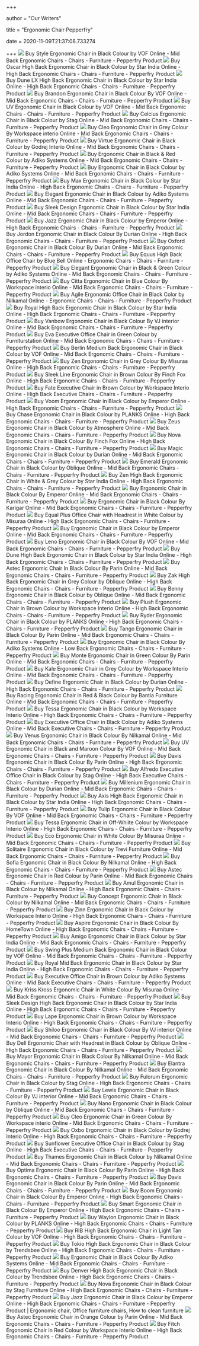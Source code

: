 +++
        
author = "Our Writers"
        
title = "Ergonomic Chair Pepperfry"
        
date = 2020-11-09T21:37:08.733274
        
+++
[ ![](https://ii1.pepperfry.com/media/catalog/product/s/t/568x625/style-ergonomic-chair-in-black-colour-by-vof-style-ergonomic-chair-in-black-colour-by-vof-20xuq9.jpg)](https://ii1.pepperfry.com/media/catalog/product/s/t/568x625/style-ergonomic-chair-in-black-colour-by-vof-style-ergonomic-chair-in-black-colour-by-vof-20xuq9.jpg) Buy Style Ergonomic Chair in Black Colour by VOF Online - Mid Back Ergonomic  Chairs - Chairs - Furniture - Pepperfry Product
[ ![](https://ii1.pepperfry.com/media/catalog/product/o/s/568x625/oscar-high-back-ergonomic-chair-in-black-colour-by-star-india-oscar-high-back-ergonomic-chair-in-bla-dhzf4b.jpg)](https://ii1.pepperfry.com/media/catalog/product/o/s/568x625/oscar-high-back-ergonomic-chair-in-black-colour-by-star-india-oscar-high-back-ergonomic-chair-in-bla-dhzf4b.jpg) Buy Oscar High Back Ergonomic Chair in Black Colour by Star India Online -  High Back Ergonomic Chairs - Chairs - Furniture - Pepperfry Product
[ ![](https://ii1.pepperfry.com/media/catalog/product/d/u/568x625/dune-zx-high-back-ergonomic-chair-in-black-colour-by-star-india-dune-zx-high-back-ergonomic-chair-in-uo1jed.jpg)](https://ii1.pepperfry.com/media/catalog/product/d/u/568x625/dune-zx-high-back-ergonomic-chair-in-black-colour-by-star-india-dune-zx-high-back-ergonomic-chair-in-uo1jed.jpg) Buy Dune LX High Back Ergonomic Chair in Black Colour by Star India Online  - High Back Ergonomic Chairs - Chairs - Furniture - Pepperfry Product
[ ![](https://ii2.pepperfry.com/media/catalog/product/s/m/494x544/smart-medium-back-ergonomic-chairs-by-vof-smart-medium-back-ergonomic-chairs-by-vof-jkheky.jpg)](https://ii2.pepperfry.com/media/catalog/product/s/m/494x544/smart-medium-back-ergonomic-chairs-by-vof-smart-medium-back-ergonomic-chairs-by-vof-jkheky.jpg) Buy Brandon Ergonomic Chair in Black Colour By VOF Online - Mid Back Ergonomic  Chairs - Chairs - Furniture - Pepperfry Product
[ ![](https://ii1.pepperfry.com/media/catalog/product/u/v/568x625/uv-ergonomic-chair-in-black-by-vof-uv-ergonomic-chair-in-black-by-vof-9ntiig.jpg)](https://ii1.pepperfry.com/media/catalog/product/u/v/568x625/uv-ergonomic-chair-in-black-by-vof-uv-ergonomic-chair-in-black-by-vof-9ntiig.jpg) Buy UV Ergonomic Chair in Black Colour by VOF Online - Mid Back Ergonomic  Chairs - Chairs - Furniture - Pepperfry Product
[ ![](https://ii1.pepperfry.com/media/catalog/product/c/e/568x625/celcius-executive-office-chair-by-stag-furniture-celcius-executive-office-chair-by-stag-furniture-jcwat3.jpg)](https://ii1.pepperfry.com/media/catalog/product/c/e/568x625/celcius-executive-office-chair-by-stag-furniture-celcius-executive-office-chair-by-stag-furniture-jcwat3.jpg) Buy Celcius Ergonomic Chair in Black Colour by Stag Online - Mid Back Ergonomic  Chairs - Chairs - Furniture - Pepperfry Product
[ ![](https://ii1.pepperfry.com/media/catalog/product/r/e/568x625/revolving-mesh-chair-with-height-adjustable-in-grey-colour-by-workspace-interio-revolving-mesh-chair-yy1znl.jpg)](https://ii1.pepperfry.com/media/catalog/product/r/e/568x625/revolving-mesh-chair-with-height-adjustable-in-grey-colour-by-workspace-interio-revolving-mesh-chair-yy1znl.jpg) Buy Cleo Ergonomic Chair in Grey Colour By Workspace interio Online - Mid  Back Ergonomic Chairs - Chairs - Furniture - Pepperfry Product
[ ![](https://ii1.pepperfry.com/media/catalog/product/v/i/568x625/virtue-study-chair-fabric--black-virtue-study-chair-fabric--black-vmgqui.jpg)](https://ii1.pepperfry.com/media/catalog/product/v/i/568x625/virtue-study-chair-fabric--black-virtue-study-chair-fabric--black-vmgqui.jpg) Buy Virtue Ergonomic Chair in Black Colour by Godrej Interio Online - Mid  Back Ergonomic Chairs - Chairs - Furniture - Pepperfry Product
[ ![](https://ii1.pepperfry.com/media/catalog/product/m/e/494x544/medium-ergonomic-chair-in-red-colour-by-adiko-systems-medium-ergonomic-chair-in-red-colour-by-adiko--foelhp.jpg)](https://ii1.pepperfry.com/media/catalog/product/m/e/494x544/medium-ergonomic-chair-in-red-colour-by-adiko-systems-medium-ergonomic-chair-in-red-colour-by-adiko--foelhp.jpg) Buy Ergonomic Chair in Black & Red Colour by Adiko Systems Online - Mid  Back Ergonomic Chairs - Chairs - Furniture - Pepperfry Product
[ ![](https://ii1.pepperfry.com/media/catalog/product/e/r/568x625/ergonomic-chair-with-nylon-base--by-adiko-systems-ergonomic-chair-with-nylon-base--by-adiko-systems-ufuf5t.jpg)](https://ii1.pepperfry.com/media/catalog/product/e/r/568x625/ergonomic-chair-with-nylon-base--by-adiko-systems-ergonomic-chair-with-nylon-base--by-adiko-systems-ufuf5t.jpg) Buy Ergonomic Chair in Black Colour by Adiko Systems Online - Mid Back Ergonomic  Chairs - Chairs - Furniture - Pepperfry Product
[ ![](https://ii1.pepperfry.com/media/catalog/product/e/r/568x625/ergonomic-medium-back--chair-with-lumbar-support-in-black-color-by-star-india-ergonomic-medium-back--zubj5e.jpg)](https://ii1.pepperfry.com/media/catalog/product/e/r/568x625/ergonomic-medium-back--chair-with-lumbar-support-in-black-color-by-star-india-ergonomic-medium-back--zubj5e.jpg) Buy Max Ergonomic Chair in Black Colour by Star India Online - High Back Ergonomic  Chairs - Chairs - Furniture - Pepperfry Product
[ ![](https://ii1.pepperfry.com/media/catalog/product/e/l/568x625/elegant-ergonomic-chair-in-black-colour-by-adiko-systems-elegant-ergonomic-chair-in-black-colour-by--bmfjhw.jpg)](https://ii1.pepperfry.com/media/catalog/product/e/l/568x625/elegant-ergonomic-chair-in-black-colour-by-adiko-systems-elegant-ergonomic-chair-in-black-colour-by--bmfjhw.jpg) Buy Elegant Ergonomic Chair in Black Colour by Adiko Systems Online - Mid  Back Ergonomic Chairs - Chairs - Furniture - Pepperfry Product
[ ![](https://ii1.pepperfry.com/media/catalog/product/s/l/568x625/sleek-design-ergonomic-chair-in-black-colour-by-star-india-sleek-design-ergonomic-chair-in-black-col-v1qxjl.jpg)](https://ii1.pepperfry.com/media/catalog/product/s/l/568x625/sleek-design-ergonomic-chair-in-black-colour-by-star-india-sleek-design-ergonomic-chair-in-black-col-v1qxjl.jpg) Buy Sleek Design Ergonomic Chair in Black Colour by Star India Online - Mid  Back Ergonomic Chairs - Chairs - Furniture - Pepperfry Product
[ ![](https://ii1.pepperfry.com/media/catalog/product/j/a/568x625/jazz-high-back-ergonomic-chair-with-headrest-in-black-colour-by-emperor-jazz-high-back-ergonomic-cha-jrrlrz.jpg)](https://ii1.pepperfry.com/media/catalog/product/j/a/568x625/jazz-high-back-ergonomic-chair-with-headrest-in-black-colour-by-emperor-jazz-high-back-ergonomic-cha-jrrlrz.jpg) Buy Jazz Ergonomic Chair in Black Colour by Emperor Online - High Back Ergonomic  Chairs - Chairs - Furniture - Pepperfry Product
[ ![](https://ii1.pepperfry.com/media/catalog/product/j/o/568x625/jordon-high-back-chair-in-black-colour-by-durian-jordon-high-back-chair-in-black-colour-by-durian-mft0qv.jpg)](https://ii1.pepperfry.com/media/catalog/product/j/o/568x625/jordon-high-back-chair-in-black-colour-by-durian-jordon-high-back-chair-in-black-colour-by-durian-mft0qv.jpg) Buy Jordon Ergonomic Chair in Black Colour By Durian Online - High Back Ergonomic  Chairs - Chairs - Furniture - Pepperfry Product
[ ![](https://ii1.pepperfry.com/media/catalog/product/m/m/494x544/mmpl-office-chair-in-black-by-durian-mmpl-office-chair-in-black-by-durian-gdusob.jpg)](https://ii1.pepperfry.com/media/catalog/product/m/m/494x544/mmpl-office-chair-in-black-by-durian-mmpl-office-chair-in-black-by-durian-gdusob.jpg) Buy Oxford Ergonomic Chair in Black Colour By Durian Online - Mid Back Ergonomic  Chairs - Chairs - Furniture - Pepperfry Product
[ ![](https://ii1.pepperfry.com/media/catalog/product/e/q/568x625/equus-high-back-office-chair--by-blue-bell-equus-high-back-office-chair--by-blue-bell-pksnzr.jpg)](https://ii1.pepperfry.com/media/catalog/product/e/q/568x625/equus-high-back-office-chair--by-blue-bell-equus-high-back-office-chair--by-blue-bell-pksnzr.jpg) Buy Equus High Back Office Chair by Blue Bell Online - Ergonomic Chairs -  Chairs - Furniture - Pepperfry Product
[ ![](https://ii1.pepperfry.com/media/catalog/product/e/l/494x544/elegant-ergonomic-chair-in-green-colour-by-adiko-systems-elegant-ergonomic-chair-in-green-colour-by--k146oz.jpg)](https://ii1.pepperfry.com/media/catalog/product/e/l/494x544/elegant-ergonomic-chair-in-green-colour-by-adiko-systems-elegant-ergonomic-chair-in-green-colour-by--k146oz.jpg) Buy Elegant Ergonomic Chair in Black & Green Colour by Adiko Systems Online  - Mid Back Ergonomic Chairs - Chairs - Furniture - Pepperfry Product
[ ![](https://ii1.pepperfry.com/media/catalog/product/c/i/568x625/citta-ergonomic-chair-in-blue-colour-by-workspace-interio-citta-ergonomic-chair-in-blue-colour-by-wo-ydcner.jpg)](https://ii1.pepperfry.com/media/catalog/product/c/i/568x625/citta-ergonomic-chair-in-blue-colour-by-workspace-interio-citta-ergonomic-chair-in-blue-colour-by-wo-ydcner.jpg) Buy Citta Ergonomic Chair in Blue Colour By Workspace interio Online - Mid  Back Ergonomic Chairs - Chairs - Furniture - Pepperfry Product
[ ![](https://ii1.pepperfry.com/media/catalog/product/a/g/568x625/agile-ergonomic-office-chair-in-black-color-by-nilkamal-agile-ergonomic-office-chair-in-black-color--hku1zv.jpg)](https://ii1.pepperfry.com/media/catalog/product/a/g/568x625/agile-ergonomic-office-chair-in-black-color-by-nilkamal-agile-ergonomic-office-chair-in-black-color--hku1zv.jpg) Buy Agile Ergonomic Office Chair in Black Color by Nilkamal Online - Ergonomic  Chairs - Chairs - Furniture - Pepperfry Product
[ ![](https://ii1.pepperfry.com/media/catalog/product/r/o/568x625/royal-ergonomic-chairs-in-black-by-star-india-royal-ergonomic-chairs-in-black-by-star-india-jz2prc.jpg)](https://ii1.pepperfry.com/media/catalog/product/r/o/568x625/royal-ergonomic-chairs-in-black-by-star-india-royal-ergonomic-chairs-in-black-by-star-india-jz2prc.jpg) Buy Royal High Back Ergonomic Chair in Black Colour by Star India Online -  High Back Ergonomic Chairs - Chairs - Furniture - Pepperfry Product
[ ![](https://ii1.pepperfry.com/media/catalog/product/o/f/568x625/office-revolving-chair-in-black-colour-by-vj-interior-office-revolving-chair-in-black-colour-by-vj-i-gxsked.jpg)](https://ii1.pepperfry.com/media/catalog/product/o/f/568x625/office-revolving-chair-in-black-colour-by-vj-interior-office-revolving-chair-in-black-colour-by-vj-i-gxsked.jpg) Buy Vanbow Ergonomic Chair in Black Colour By VJ interior Online - Mid Back Ergonomic  Chairs - Chairs - Furniture - Pepperfry Product
[ ![](https://ii1.pepperfry.com/media/catalog/product/e/v/568x625/eva-executive-office-chair-green-colour-by-furniturstation-eva-executive-office-chair-green-colour-b-x4n3z7.jpg)](https://ii1.pepperfry.com/media/catalog/product/e/v/568x625/eva-executive-office-chair-green-colour-by-furniturstation-eva-executive-office-chair-green-colour-b-x4n3z7.jpg) Buy Eva Executive Office Chair in Green Colour by Furniturstation Online -  Mid Back Ergonomic Chairs - Chairs - Furniture - Pepperfry Product
[ ![](https://ii1.pepperfry.com/media/catalog/product/b/e/494x544/berlin-medium-back-ergonomic-chair-in-black-colour-by-vof-berlin-medium-back-ergonomic-chair-in-blac-5onlb8.jpg)](https://ii1.pepperfry.com/media/catalog/product/b/e/494x544/berlin-medium-back-ergonomic-chair-in-black-colour-by-vof-berlin-medium-back-ergonomic-chair-in-blac-5onlb8.jpg) Buy Berlin Medium Back Ergonomic Chair in Black Colour by VOF Online - Mid  Back Ergonomic Chairs - Chairs - Furniture - Pepperfry Product
[ ![](https://ii1.pepperfry.com/media/catalog/product/z/e/494x544/zen-ergonomic-chair-in-grey-colour-by-misuraa-zen-ergonomic-chair-in-grey-colour-by-misuraa-fgus1i.jpg)](https://ii1.pepperfry.com/media/catalog/product/z/e/494x544/zen-ergonomic-chair-in-grey-colour-by-misuraa-zen-ergonomic-chair-in-grey-colour-by-misuraa-fgus1i.jpg) Buy Zen Ergonomic Chair in Grey Colour By Misuraa Online - High Back Ergonomic  Chairs - Chairs - Furniture - Pepperfry Product
[ ![](https://ii1.pepperfry.com/media/catalog/product/s/l/568x625/sleek-line-ergonomic-chair-in-brown-colour-by-finch-fox-sleek-line-ergonomic-chair-in-brown-colour-b-3h7ayw.jpg)](https://ii1.pepperfry.com/media/catalog/product/s/l/568x625/sleek-line-ergonomic-chair-in-brown-colour-by-finch-fox-sleek-line-ergonomic-chair-in-brown-colour-b-3h7ayw.jpg) Buy Sleek Line Ergonomic Chair in Brown Colour By Finch Fox Online - High  Back Ergonomic Chairs - Chairs - Furniture - Pepperfry Product
[ ![](https://ii1.pepperfry.com/media/catalog/product/f/a/568x625/fate-ergonomic-chair-in-brown-colour--by-workspace-interio-fate-ergonomic-chair-in-brown-colour--by--gqlhwk.jpg)](https://ii1.pepperfry.com/media/catalog/product/f/a/568x625/fate-ergonomic-chair-in-brown-colour--by-workspace-interio-fate-ergonomic-chair-in-brown-colour--by--gqlhwk.jpg) Buy Fate Executive Chair in Brown Colour by Workspace Interio Online - High  Back Executive Chairs - Chairs - Furniture - Pepperfry Product
[ ![](https://ii1.pepperfry.com/media/catalog/product/v/o/568x625/voom-ergonomic-chair-in-black-colour-by-emperor-voom-ergonomic-chair-in-black-colour-by-emperor-vhowtl.jpg)](https://ii1.pepperfry.com/media/catalog/product/v/o/568x625/voom-ergonomic-chair-in-black-colour-by-emperor-voom-ergonomic-chair-in-black-colour-by-emperor-vhowtl.jpg) Buy Voom Ergonomic Chair in Black Colour by Emperor Online - High Back Ergonomic  Chairs - Chairs - Furniture - Pepperfry Product
[ ![](https://ii1.pepperfry.com/media/catalog/product/c/h/568x625/chase-ergonomic-chair-in-black-colour-by-planks-chase-ergonomic-chair-in-black-colour-by-planks-kar4pk.jpg)](https://ii1.pepperfry.com/media/catalog/product/c/h/568x625/chase-ergonomic-chair-in-black-colour-by-planks-chase-ergonomic-chair-in-black-colour-by-planks-kar4pk.jpg) Buy Chase Ergonomic Chair in Black Colour by PLANKS Online - High Back Ergonomic  Chairs - Chairs - Furniture - Pepperfry Product
[ ![](https://ii1.pepperfry.com/media/catalog/product/z/e/568x625/zeus-ergonomic-chair-in-black-colour-by-atmosphere-zeus-ergonomic-chair-in-black-colour-by-atmospher-zecnij.jpg)](https://ii1.pepperfry.com/media/catalog/product/z/e/568x625/zeus-ergonomic-chair-in-black-colour-by-atmosphere-zeus-ergonomic-chair-in-black-colour-by-atmospher-zecnij.jpg) Buy Zeus Ergonomic Chair in Black Colour by Atmosphere Online - Mid Back Ergonomic  Chairs - Chairs - Furniture - Pepperfry Product
[ ![](https://ii1.pepperfry.com/media/catalog/product/n/o/568x625/nova-high-back-office-chair-in-black-colour-by-finch-fox-nova-high-back-office-chair-in-black-colour-p5fmas.jpg)](https://ii1.pepperfry.com/media/catalog/product/n/o/568x625/nova-high-back-office-chair-in-black-colour-by-finch-fox-nova-high-back-office-chair-in-black-colour-p5fmas.jpg) Buy Nova Ergonomic Chair in Black Colour By Finch Fox Online - High Back Ergonomic  Chairs - Chairs - Furniture - Pepperfry Product
[ ![](https://ii1.pepperfry.com/media/catalog/product/m/a/568x625/magic-ergonomic-chair-in-black-colour-by-durian-magic-ergonomic-chair-in-black-colour-by-durian-mfxvra.jpg)](https://ii1.pepperfry.com/media/catalog/product/m/a/568x625/magic-ergonomic-chair-in-black-colour-by-durian-magic-ergonomic-chair-in-black-colour-by-durian-mfxvra.jpg) Buy Magic Ergonomic Chair in Black Colour by Durian Online - Mid Back Ergonomic  Chairs - Chairs - Furniture - Pepperfry Product
[ ![](https://ii1.pepperfry.com/media/catalog/product/e/m/568x625/emerald-ergonomic-chair-in-black-colour-by-oblique-emerald-ergonomic-chair-in-black-colour-by-obliqu-xmda65.jpg)](https://ii1.pepperfry.com/media/catalog/product/e/m/568x625/emerald-ergonomic-chair-in-black-colour-by-oblique-emerald-ergonomic-chair-in-black-colour-by-obliqu-xmda65.jpg) Buy Emerald Ergonomic Chair in Black Colour by Oblique Online - Mid Back Ergonomic  Chairs - Chairs - Furniture - Pepperfry Product
[ ![](https://ii1.pepperfry.com/media/catalog/product/z/e/568x625/zen-high-back-ergonomic-chair-in-white---grey-colour-by-star-india-zen-high-back-ergonomic-chair-in--gmhwus.jpg)](https://ii1.pepperfry.com/media/catalog/product/z/e/568x625/zen-high-back-ergonomic-chair-in-white---grey-colour-by-star-india-zen-high-back-ergonomic-chair-in--gmhwus.jpg) Buy Zen High Back Ergonomic Chair in White & Grey Colour by Star India  Online - High Back Ergonomic Chairs - Chairs - Furniture - Pepperfry Product
[ ![](https://ii1.pepperfry.com/media/catalog/product/m/i/494x544/mid-back-ergonomic-chair-in-black-colour-by-emperor-mid-back-ergonomic-chair-in-black-colour-by-empe-bhjolr.jpg)](https://ii1.pepperfry.com/media/catalog/product/m/i/494x544/mid-back-ergonomic-chair-in-black-colour-by-emperor-mid-back-ergonomic-chair-in-black-colour-by-empe-bhjolr.jpg) Buy Ergonomic Chair in Black Colour By Emperor Online - Mid Back Ergonomic  Chairs - Chairs - Furniture - Pepperfry Product
[ ![](https://ii1.pepperfry.com/media/catalog/product/e/r/1100x1210/ergonomic-chair-in-black-colour-by-karigar-ergonomic-chair-in-black-colour-by-karigar-bvbydp.jpg)](https://ii1.pepperfry.com/media/catalog/product/e/r/1100x1210/ergonomic-chair-in-black-colour-by-karigar-ergonomic-chair-in-black-colour-by-karigar-bvbydp.jpg) Buy Ergonomic Chair in Black Colour By Karigar Online - Mid Back Ergonomic  Chairs - Chairs - Furniture - Pepperfry Product
[ ![](https://ii2.pepperfry.com/media/catalog/product/e/q/494x544/equal-plus-office-chair-high-back-in-white-by-misuraa-equal-plus-office-chair-high-back-in-white-by--azinyn.jpg)](https://ii2.pepperfry.com/media/catalog/product/e/q/494x544/equal-plus-office-chair-high-back-in-white-by-misuraa-equal-plus-office-chair-high-back-in-white-by--azinyn.jpg) Buy Equal Plus Office Chair with Headrest in White Colour by Misuraa Online  - High Back Ergonomic Chairs - Chairs - Furniture - Pepperfry Product
[ ![](https://ii1.pepperfry.com/media/catalog/product/e/r/568x625/ergonomic-chair-with-mesh-back-in-black-colour-by-emperor-ergonomic-chair-with-mesh-back-in-black-co-szxiz8.jpg)](https://ii1.pepperfry.com/media/catalog/product/e/r/568x625/ergonomic-chair-with-mesh-back-in-black-colour-by-emperor-ergonomic-chair-with-mesh-back-in-black-co-szxiz8.jpg) Buy Ergonomic Chair in Black Colour by Emperor Online - Mid Back Ergonomic  Chairs - Chairs - Furniture - Pepperfry Product
[ ![](https://ii1.pepperfry.com/media/catalog/product/l/e/568x625/leno-ergonomic-chair-in-black-colour-by-vof-leno-ergonomic-chair-in-black-colour-by-vof-tojkgn.jpg)](https://ii1.pepperfry.com/media/catalog/product/l/e/568x625/leno-ergonomic-chair-in-black-colour-by-vof-leno-ergonomic-chair-in-black-colour-by-vof-tojkgn.jpg) Buy Leno Ergonomic Chair in Black Colour By VOF Online - Mid Back Ergonomic  Chairs - Chairs - Furniture - Pepperfry Product
[ ![](https://ii1.pepperfry.com/media/catalog/product/d/u/568x625/dune-high-back-ergonomic-chair-in-black-colour-by-star-india-dune-high-back-ergonomic-chair-in-black-vz5zdk.jpg)](https://ii1.pepperfry.com/media/catalog/product/d/u/568x625/dune-high-back-ergonomic-chair-in-black-colour-by-star-india-dune-high-back-ergonomic-chair-in-black-vz5zdk.jpg) Buy Dune High Back Ergonomic Chair in Black Colour by Star India Online -  High Back Ergonomic Chairs - Chairs - Furniture - Pepperfry Product
[ ![](https://ii1.pepperfry.com/media/catalog/product/a/s/568x625/astec-ergonomic-chair-in-black-colour-by-parin-astec-ergonomic-chair-in-black-colour-by-parin-mrdjzc.jpg)](https://ii1.pepperfry.com/media/catalog/product/a/s/568x625/astec-ergonomic-chair-in-black-colour-by-parin-astec-ergonomic-chair-in-black-colour-by-parin-mrdjzc.jpg) Buy Astec Ergonomic Chair In Black Colour By Parin Online - Mid Back Ergonomic  Chairs - Chairs - Furniture - Pepperfry Product
[ ![](https://ii1.pepperfry.com/media/catalog/product/z/a/568x625/zak-high-back--ergonomic-chair-in-grey-colour-by-oblique-zak-high-back--ergonomic-chair-in-grey-colo-ul3eon.jpg)](https://ii1.pepperfry.com/media/catalog/product/z/a/568x625/zak-high-back--ergonomic-chair-in-grey-colour-by-oblique-zak-high-back--ergonomic-chair-in-grey-colo-ul3eon.jpg) Buy Zak High Back Ergonomic Chair in Grey Colour by Oblique Online - High  Back Ergonomic Chairs - Chairs - Furniture - Pepperfry Product
[ ![](https://ii1.pepperfry.com/media/catalog/product/b/e/568x625/benny-ergonomic-chair-in-black-colour-by-oblique-benny-ergonomic-chair-in-black-colour-by-oblique-cqzqqy.jpg)](https://ii1.pepperfry.com/media/catalog/product/b/e/568x625/benny-ergonomic-chair-in-black-colour-by-oblique-benny-ergonomic-chair-in-black-colour-by-oblique-cqzqqy.jpg) Buy Benny Ergonomic Chair in Black Colour by Oblique Online - Mid Back Ergonomic  Chairs - Chairs - Furniture - Pepperfry Product
[ ![](https://ii1.pepperfry.com/media/catalog/product/p/l/494x544/plush-ergonomic-chair-in-brown-colour--by-workspace-interio-plush-ergonomic-chair-in-brown-colour--b-xtl5ab.jpg)](https://ii1.pepperfry.com/media/catalog/product/p/l/494x544/plush-ergonomic-chair-in-brown-colour--by-workspace-interio-plush-ergonomic-chair-in-brown-colour--b-xtl5ab.jpg) Buy Plush Ergonomic Chair in Brown Colour by Workspace Interio Online -  High Back Ergonomic Chairs - Chairs - Furniture - Pepperfry Product
[ ![](https://ii1.pepperfry.com/media/catalog/product/r/y/568x625/ryder-ergonomic-chair-in-black-colour-by-planks-ryder-ergonomic-chair-in-black-colour-by-planks-n3cc6f.jpg)](https://ii1.pepperfry.com/media/catalog/product/r/y/568x625/ryder-ergonomic-chair-in-black-colour-by-planks-ryder-ergonomic-chair-in-black-colour-by-planks-n3cc6f.jpg) Buy Ryder Ergonomic Chair in Black Colour by PLANKS Online - High Back Ergonomic  Chairs - Chairs - Furniture - Pepperfry Product
[ ![](https://ii1.pepperfry.com/media/catalog/product/t/a/568x625/tango-ergonomic-chair-in-black-colour-by-parin-tango-ergonomic-chair-in-black-colour-by-parin-hits2a.jpg)](https://ii1.pepperfry.com/media/catalog/product/t/a/568x625/tango-ergonomic-chair-in-black-colour-by-parin-tango-ergonomic-chair-in-black-colour-by-parin-hits2a.jpg) Buy Tango Ergonomic Chair in Black Colour By Parin Online - Mid Back Ergonomic  Chairs - Chairs - Furniture - Pepperfry Product
[ ![](https://ii1.pepperfry.com/media/catalog/product/e/r/568x625/ergonomic-chair-in-black-colour-by-adiko-systems-ergonomic-chair-in-black-colour-by-adiko-systems-bocx6v.jpg)](https://ii1.pepperfry.com/media/catalog/product/e/r/568x625/ergonomic-chair-in-black-colour-by-adiko-systems-ergonomic-chair-in-black-colour-by-adiko-systems-bocx6v.jpg) Buy Ergonomic Chair in Black Colour By Adiko Systems Online - Low Back Ergonomic  Chairs - Chairs - Furniture - Pepperfry Product
[ ![](https://ii1.pepperfry.com/media/catalog/product/m/o/568x625/monte-ergonomic-chair-in-green-colour-by-parin-monte-ergonomic-chair-in-green-colour-by-parin-ouuwdu.jpg)](https://ii1.pepperfry.com/media/catalog/product/m/o/568x625/monte-ergonomic-chair-in-green-colour-by-parin-monte-ergonomic-chair-in-green-colour-by-parin-ouuwdu.jpg) Buy Monte Ergonomic Chair in Green Colour By Parin Online - Mid Back Ergonomic  Chairs - Chairs - Furniture - Pepperfry Product
[ ![](https://ii1.pepperfry.com/media/catalog/product/k/a/568x625/kale-ergonomic-chair-in-grey-colour--by-workspace-interio-kale-ergonomic-chair-in-grey-colour--by-wo-r2wzi7.jpg)](https://ii1.pepperfry.com/media/catalog/product/k/a/568x625/kale-ergonomic-chair-in-grey-colour--by-workspace-interio-kale-ergonomic-chair-in-grey-colour--by-wo-r2wzi7.jpg) Buy Kale Ergonomic Chair in Grey Colour by Workspace Interio Online - Mid  Back Ergonomic Chairs - Chairs - Furniture - Pepperfry Product
[ ![](https://ii1.pepperfry.com/media/catalog/product/d/e/568x625/define-define-9l0zh4.jpg)](https://ii1.pepperfry.com/media/catalog/product/d/e/568x625/define-define-9l0zh4.jpg) Buy Define Ergonomic Chair in Black Colour by Durian Online - High Back Ergonomic  Chairs - Chairs - Furniture - Pepperfry Product
[ ![](https://ii1.pepperfry.com/media/catalog/product/r/a/568x625/racing-chair-in-red-and-black-pvc-racing-chair-in-red-and-black-pvc-u8dqbf.jpg)](https://ii1.pepperfry.com/media/catalog/product/r/a/568x625/racing-chair-in-red-and-black-pvc-racing-chair-in-red-and-black-pvc-u8dqbf.jpg) Buy Racing Ergonomic Chair in Red & Black Colour by Bantia Furniture Online  - Mid Back Ergonomic Chairs - Chairs - Furniture - Pepperfry Product
[ ![](https://ii1.pepperfry.com/media/catalog/product/t/e/568x625/tessa-ergonomic-chair-in-black-colour-by-workspace-interio-tessa-ergonomic-chair-in-black-colour-by--jparud.jpg)](https://ii1.pepperfry.com/media/catalog/product/t/e/568x625/tessa-ergonomic-chair-in-black-colour-by-workspace-interio-tessa-ergonomic-chair-in-black-colour-by--jparud.jpg) Buy Tessa Ergonomic Chair in Black Colour by Workspace Interio Online -  High Back Ergonomic Chairs - Chairs - Furniture - Pepperfry Product
[ ![](https://ii1.pepperfry.com/media/catalog/product/e/x/568x625/executive-medium-back-office-chair-in-black-colour-by-adiko-systems-executive-medium-back-office-cha-bhl7fw.jpg)](https://ii1.pepperfry.com/media/catalog/product/e/x/568x625/executive-medium-back-office-chair-in-black-colour-by-adiko-systems-executive-medium-back-office-cha-bhl7fw.jpg) Buy Executive Office Chair in Black Colour by Adiko Systems Online - Mid  Back Executive Chairs - Chairs - Furniture - Pepperfry Product
[ ![](https://ii1.pepperfry.com/media/catalog/product/v/e/568x625/venus-ergonomic-chair-in-black-colour-by-nilkamal-venus-ergonomic-chair-in-black-colour-by-nilkamal-mk8i5k.jpg)](https://ii1.pepperfry.com/media/catalog/product/v/e/568x625/venus-ergonomic-chair-in-black-colour-by-nilkamal-venus-ergonomic-chair-in-black-colour-by-nilkamal-mk8i5k.jpg) Buy Venus Ergonomic Chair in Black Colour By Nilkamal Online - Mid Back Ergonomic  Chairs - Chairs - Furniture - Pepperfry Product
[ ![](https://ii1.pepperfry.com/media/catalog/product/u/v/568x625/uv-ergonomic-chair-in-black-and-maroon-colour-by-vof-uv-ergonomic-chair-in-black-and-maroon-colour-b-tivuml.jpg)](https://ii1.pepperfry.com/media/catalog/product/u/v/568x625/uv-ergonomic-chair-in-black-and-maroon-colour-by-vof-uv-ergonomic-chair-in-black-and-maroon-colour-b-tivuml.jpg) Buy UV Ergonomic Chair in Black and Maroon Colour By VOF Online - Mid Back Ergonomic  Chairs - Chairs - Furniture - Pepperfry Product
[ ![](https://ii2.pepperfry.com/media/catalog/product/d/a/494x544/davis-high-back-office-chair-in-black-colour-by-parin-davis-high-back-office-chair-in-black-colour-b-ehmwcb.jpg)](https://ii2.pepperfry.com/media/catalog/product/d/a/494x544/davis-high-back-office-chair-in-black-colour-by-parin-davis-high-back-office-chair-in-black-colour-b-ehmwcb.jpg) Buy Davis Ergonomic Chair in Black Colour By Parin Online - High Back Ergonomic  Chairs - Chairs - Furniture - Pepperfry Product
[ ![](https://ii1.pepperfry.com/media/catalog/product/a/l/568x625/alfredo-executive-office-chair-by-stag-furniture-alfredo-executive-office-chair-by-stag-furniture-vuvfrh.jpg)](https://ii1.pepperfry.com/media/catalog/product/a/l/568x625/alfredo-executive-office-chair-by-stag-furniture-alfredo-executive-office-chair-by-stag-furniture-vuvfrh.jpg) Buy Alfredo Executive Office Chair in Black Colour by Stag Online - High  Back Executive Chairs - Chairs - Furniture - Pepperfry Product
[ ![](https://ii1.pepperfry.com/media/catalog/product/m/i/568x625/millenium-ergonomic-chair-in-black-by-durian-millenium-ergonomic-chair-in-black-by-durian-h9evye.jpg)](https://ii1.pepperfry.com/media/catalog/product/m/i/568x625/millenium-ergonomic-chair-in-black-by-durian-millenium-ergonomic-chair-in-black-by-durian-h9evye.jpg) Buy Millenium Ergonomic Chair in Black Colour by Durian Online - Mid Back Ergonomic  Chairs - Chairs - Furniture - Pepperfry Product
[ ![](https://ii1.pepperfry.com/media/catalog/product/a/x/568x625/axis-high-back-ergonomic-chair-in-black-colour-by-star-india-axis-high-back-ergonomic-chair-in-black-gk05wu.jpg)](https://ii1.pepperfry.com/media/catalog/product/a/x/568x625/axis-high-back-ergonomic-chair-in-black-colour-by-star-india-axis-high-back-ergonomic-chair-in-black-gk05wu.jpg) Buy Axis High Back Ergonomic Chair in Black Colour by Star India Online -  High Back Ergonomic Chairs - Chairs - Furniture - Pepperfry Product
[ ![](https://ii1.pepperfry.com/media/catalog/product/t/u/568x625/tulip-ergonomic-chair-in-black-colour-by-vof-tulip-ergonomic-chair-in-black-colour-by-vof-90zkcz.jpg)](https://ii1.pepperfry.com/media/catalog/product/t/u/568x625/tulip-ergonomic-chair-in-black-colour-by-vof-tulip-ergonomic-chair-in-black-colour-by-vof-90zkcz.jpg) Buy Tulip Ergonomic Chair in Black Colour By VOF Online - Mid Back Ergonomic  Chairs - Chairs - Furniture - Pepperfry Product
[ ![](https://ii1.pepperfry.com/media/catalog/product/t/e/568x625/tessa-ergonomic-chair-in-off-whiite-colour--by-workspace-interio-tessa-ergonomic-chair-in-off-whiite-fz2c0l.jpg)](https://ii1.pepperfry.com/media/catalog/product/t/e/568x625/tessa-ergonomic-chair-in-off-whiite-colour--by-workspace-interio-tessa-ergonomic-chair-in-off-whiite-fz2c0l.jpg) Buy Tessa Ergonomic Chair in Off-Whiite Colour by Workspace Interio Online  - High Back Ergonomic Chairs - Chairs - Furniture - Pepperfry Product
[ ![](https://ii1.pepperfry.com/media/catalog/product/e/c/568x625/eco-ergonomic-chair-in-white-colour-by-misuraa-eco-ergonomic-chair-in-white-colour-by-misuraa-c3gtfp.jpg)](https://ii1.pepperfry.com/media/catalog/product/e/c/568x625/eco-ergonomic-chair-in-white-colour-by-misuraa-eco-ergonomic-chair-in-white-colour-by-misuraa-c3gtfp.jpg) Buy Eco Ergonomic Chair in White Colour By Misuraa Online - Mid Back Ergonomic  Chairs - Chairs - Furniture - Pepperfry Product
[ ![](https://ii1.pepperfry.com/media/catalog/product/s/o/494x544/solitaire-ergonomic-chair-in-black-colour-by-trevi-furniture-solitaire-ergonomic-chair-in-black-colo-ldjlbe.jpg)](https://ii1.pepperfry.com/media/catalog/product/s/o/494x544/solitaire-ergonomic-chair-in-black-colour-by-trevi-furniture-solitaire-ergonomic-chair-in-black-colo-ldjlbe.jpg) Buy Solitaire Ergonomic Chair in Black Colour by Trevi Furniture Online -  Mid Back Ergonomic Chairs - Chairs - Furniture - Pepperfry Product
[ ![](https://ii1.pepperfry.com/media/catalog/product/s/o/568x625/sofia--high-back-office-chair-in-black-colour-by-nilkamal-sofia--high-back-office-chair-in-black-col-nbtqym.jpg)](https://ii1.pepperfry.com/media/catalog/product/s/o/568x625/sofia--high-back-office-chair-in-black-colour-by-nilkamal-sofia--high-back-office-chair-in-black-col-nbtqym.jpg) Buy Sofia Ergonomic Chair in Black Colour By Nilkamal Online - High Back Ergonomic  Chairs - Chairs - Furniture - Pepperfry Product
[ ![](https://ii1.pepperfry.com/media/catalog/product/a/s/568x625/astec-ergonomic-chair-in-red-colour-by-parin-astec-ergonomic-chair-in-red-colour-by-parin-mjrglq.jpg)](https://ii1.pepperfry.com/media/catalog/product/a/s/568x625/astec-ergonomic-chair-in-red-colour-by-parin-astec-ergonomic-chair-in-red-colour-by-parin-mjrglq.jpg) Buy Astec Ergonomic Chair in Red Colour by Parin Online - Mid Back Ergonomic  Chairs - Chairs - Furniture - Pepperfry Product
[ ![](https://ii1.pepperfry.com/media/catalog/product/a/m/494x544/amul-ergonomic-chair-in-black-colour-by-nilkamal-amul-ergonomic-chair-in-black-colour-by-nilkamal-uhyq9h.jpg)](https://ii1.pepperfry.com/media/catalog/product/a/m/494x544/amul-ergonomic-chair-in-black-colour-by-nilkamal-amul-ergonomic-chair-in-black-colour-by-nilkamal-uhyq9h.jpg) Buy Amul Ergonomic Chair in Black Colour by Nilkamal Online - High Back Ergonomic  Chairs - Chairs - Furniture - Pepperfry Product
[ ![](https://ii1.pepperfry.com/media/catalog/product/c/o/568x625/concept-ergonomic-chair-in-black-colour-by-nilkamal-concept-ergonomic-chair-in-black-colour-by-nilka-viqlea.jpg)](https://ii1.pepperfry.com/media/catalog/product/c/o/568x625/concept-ergonomic-chair-in-black-colour-by-nilkamal-concept-ergonomic-chair-in-black-colour-by-nilka-viqlea.jpg) Buy Concept Ergonomic Chair in Black Colour by Nilkamal Online - Mid Back Ergonomic  Chairs - Chairs - Furniture - Pepperfry Product
[ ![](https://ii1.pepperfry.com/media/catalog/product/z/i/568x625/zinn-ergonomic-chair-in-black-colour-by-workspace-interio-zinn-ergonomic-chair-in-black-colour-by-wo-ni9lm5.jpg)](https://ii1.pepperfry.com/media/catalog/product/z/i/568x625/zinn-ergonomic-chair-in-black-colour-by-workspace-interio-zinn-ergonomic-chair-in-black-colour-by-wo-ni9lm5.jpg) Buy Zinn Ergonomic Chair in Black Colour by Workspace Interio Online - High  Back Ergonomic Chairs - Chairs - Furniture - Pepperfry Product
[ ![](https://ii1.pepperfry.com/media/catalog/product/a/s/568x625/aspire-high-back-ergonomic-chair-in-black-colour-by-hometown-aspire-high-back-ergonomic-chair-in-bla-plrcn9.jpg)](https://ii1.pepperfry.com/media/catalog/product/a/s/568x625/aspire-high-back-ergonomic-chair-in-black-colour-by-hometown-aspire-high-back-ergonomic-chair-in-bla-plrcn9.jpg) Buy Aspire Ergonomic Chair in Black Colour By HomeTown Online - High Back Ergonomic  Chairs - Chairs - Furniture - Pepperfry Product
[ ![](https://ii1.pepperfry.com/media/catalog/product/a/m/494x544/amigo-ergonomic-chair-in-black-colour-by-star-india-amigo-ergonomic-chair-in-black-colour-by-star-in-tehegy.jpg)](https://ii1.pepperfry.com/media/catalog/product/a/m/494x544/amigo-ergonomic-chair-in-black-colour-by-star-india-amigo-ergonomic-chair-in-black-colour-by-star-in-tehegy.jpg) Buy Amigo Ergonomic Chair in Black Colour by Star India Online - Mid Back Ergonomic  Chairs - Chairs - Furniture - Pepperfry Product
[ ![](https://ii1.pepperfry.com/media/catalog/product/s/w/494x544/swing-plus-medium-back-ergonomic-chair-in-black-colour-by-vof-swing-plus-medium-back-ergonomic-chair-n6r0jw.jpg)](https://ii1.pepperfry.com/media/catalog/product/s/w/494x544/swing-plus-medium-back-ergonomic-chair-in-black-colour-by-vof-swing-plus-medium-back-ergonomic-chair-n6r0jw.jpg) Buy Swing Plus Medium Back Ergonomic Chair in Black Colour by VOF Online -  Mid Back Ergonomic Chairs - Chairs - Furniture - Pepperfry Product
[ ![](https://ii1.pepperfry.com/media/catalog/product/r/o/568x625/royal-ergonomic-chair-in-black-by-star-india-royal-ergonomic-chair-in-black-by-star-india-tsgfqr.jpg)](https://ii1.pepperfry.com/media/catalog/product/r/o/568x625/royal-ergonomic-chair-in-black-by-star-india-royal-ergonomic-chair-in-black-by-star-india-tsgfqr.jpg) Buy Royal Mid Back Ergonomic Chair in Black Colour by Star India Online -  High Back Ergonomic Chairs - Chairs - Furniture - Pepperfry Product
[ ![](https://ii1.pepperfry.com/media/catalog/product/e/x/568x625/executive-medium-back-office-chair-in-brown-colour-by-adiko-systems-executive-medium-back-office-cha-z5rx0s.jpg)](https://ii1.pepperfry.com/media/catalog/product/e/x/568x625/executive-medium-back-office-chair-in-brown-colour-by-adiko-systems-executive-medium-back-office-cha-z5rx0s.jpg) Buy Executive Office Chair in Brown Colour by Adiko Systems Online - Mid  Back Executive Chairs - Chairs - Furniture - Pepperfry Product
[ ![](https://ii1.pepperfry.com/media/catalog/product/k/r/568x625/kriss-kross-high-back-ergonomic-chair-in-white-colour-by-misura-kriss-kross-high-back-ergonomic-chai-jp99ds.jpg)](https://ii1.pepperfry.com/media/catalog/product/k/r/568x625/kriss-kross-high-back-ergonomic-chair-in-white-colour-by-misura-kriss-kross-high-back-ergonomic-chai-jp99ds.jpg) Buy Kriss Kross Ergonomic Chair in White Colour By Misuraa Online - Mid  Back Ergonomic Chairs - Chairs - Furniture - Pepperfry Product
[ ![](https://ii1.pepperfry.com/media/catalog/product/s/l/568x625/sleek-design-high-back-ergonomic-chair-in-black-colour-by-star-india-sleek-design-high-back-ergonomi-skjspl.jpg)](https://ii1.pepperfry.com/media/catalog/product/s/l/568x625/sleek-design-high-back-ergonomic-chair-in-black-colour-by-star-india-sleek-design-high-back-ergonomi-skjspl.jpg) Buy Sleek Design High Back Ergonomic Chair in Black Colour by Star India  Online - High Back Ergonomic Chairs - Chairs - Furniture - Pepperfry Product
[ ![](https://ii1.pepperfry.com/media/catalog/product/l/a/568x625/lape-ergonomic-chair-in-brown-colour--by-workspace-interio-lape-ergonomic-chair-in-brown-colour--by--ow1ytw.jpg)](https://ii1.pepperfry.com/media/catalog/product/l/a/568x625/lape-ergonomic-chair-in-brown-colour--by-workspace-interio-lape-ergonomic-chair-in-brown-colour--by--ow1ytw.jpg) Buy Lape Ergonomic Chair in Brown Colour by Workspace Interio Online - High  Back Ergonomic Chairs - Chairs - Furniture - Pepperfry Product
[ ![](https://ii1.pepperfry.com/media/catalog/product/s/h/568x625/shiloo-ergonomic-chair-in-black-colour-by-vj-interior-shiloo-ergonomic-chair-in-black-colour-by-vj-i-xxktur.jpg)](https://ii1.pepperfry.com/media/catalog/product/s/h/568x625/shiloo-ergonomic-chair-in-black-colour-by-vj-interior-shiloo-ergonomic-chair-in-black-colour-by-vj-i-xxktur.jpg) Buy Shiloo Ergonomic Chair in Black Colour By VJ interior Online - Mid Back Ergonomic  Chairs - Chairs - Furniture - Pepperfry Product
[ ![](https://ii1.pepperfry.com/media/catalog/product/d/e/568x625/dell-ergonomic-chair-with-headrest-in-black-colour-by-oblique-dell-ergonomic-chair-with-headrest-in--deybai.jpg)](https://ii1.pepperfry.com/media/catalog/product/d/e/568x625/dell-ergonomic-chair-with-headrest-in-black-colour-by-oblique-dell-ergonomic-chair-with-headrest-in--deybai.jpg) Buy Dell Ergonomic Chair with Headrest in Black Colour by Oblique Online -  High Back Ergonomic Chairs - Chairs - Furniture - Pepperfry Product
[ ![](https://ii1.pepperfry.com/media/catalog/product/m/a/568x625/mayor-low-back-office-chair-in-black-black-colour-by-nilkamal-mayor-low-back-office-chair-in-black-b-j5t1es.jpg)](https://ii1.pepperfry.com/media/catalog/product/m/a/568x625/mayor-low-back-office-chair-in-black-black-colour-by-nilkamal-mayor-low-back-office-chair-in-black-b-j5t1es.jpg) Buy Mayor Ergonomic Chair in Black Colour By Nilkamal Online - Mid Back Ergonomic  Chairs - Chairs - Furniture - Pepperfry Product
[ ![](https://ii1.pepperfry.com/media/catalog/product/e/l/568x625/elantra-ergonomic-chair-in-black-colour-by-nilkamal-elantra-ergonomic-chair-in-black-colour-by-nilka-rxo2c7.jpg)](https://ii1.pepperfry.com/media/catalog/product/e/l/568x625/elantra-ergonomic-chair-in-black-colour-by-nilkamal-elantra-ergonomic-chair-in-black-colour-by-nilka-rxo2c7.jpg) Buy Elantra Ergonomic Chair in Black Colour By Nilkamal Online - Mid Back Ergonomic  Chairs - Chairs - Furniture - Pepperfry Product
[ ![](https://ii1.pepperfry.com/media/catalog/product/f/u/568x625/fulcrum-ergonomic-chair-in-black-colour-by-stag-furniture-fulcrum-ergonomic-chair-in-black-colour-by-1jlhit.jpg)](https://ii1.pepperfry.com/media/catalog/product/f/u/568x625/fulcrum-ergonomic-chair-in-black-colour-by-stag-furniture-fulcrum-ergonomic-chair-in-black-colour-by-1jlhit.jpg) Buy Fulcrum Ergonomic Chair in Black Colour by Stag Online - High Back Ergonomic  Chairs - Chairs - Furniture - Pepperfry Product
[ ![](https://ii1.pepperfry.com/media/catalog/product/m/e/568x625/mesh-medium-back-office-chair-by-vj-interior-mesh-medium-back-office-chair-by-vj-interior-x0vqyj.jpg)](https://ii1.pepperfry.com/media/catalog/product/m/e/568x625/mesh-medium-back-office-chair-by-vj-interior-mesh-medium-back-office-chair-by-vj-interior-x0vqyj.jpg) Buy Lewis Ergonomic Chair in Black Colour By VJ interior Online - Mid Back Ergonomic  Chairs - Chairs - Furniture - Pepperfry Product
[ ![](https://ii1.pepperfry.com/media/catalog/product/n/a/568x625/nano-ergonomic-chair-in-black-colour-by-oblique-nano-ergonomic-chair-in-black-colour-by-oblique-y8w9ig.jpg)](https://ii1.pepperfry.com/media/catalog/product/n/a/568x625/nano-ergonomic-chair-in-black-colour-by-oblique-nano-ergonomic-chair-in-black-colour-by-oblique-y8w9ig.jpg) Buy Nano Ergonomic Chair in Black Colour by Oblique Online - Mid Back Ergonomic  Chairs - Chairs - Furniture - Pepperfry Product
[ ![](https://ii1.pepperfry.com/media/catalog/product/r/e/494x544/revolving-mesh-chair-with-adjustable-height-in-pearl-green-by-workspace-interio-revolving-mesh-chair-vkcrqx.jpg)](https://ii1.pepperfry.com/media/catalog/product/r/e/494x544/revolving-mesh-chair-with-adjustable-height-in-pearl-green-by-workspace-interio-revolving-mesh-chair-vkcrqx.jpg) Buy Cleo Ergonomic Chair in Green Colour By Workspace interio Online - Mid  Back Ergonomic Chairs - Chairs - Furniture - Pepperfry Product
[ ![](https://ii1.pepperfry.com/media/catalog/product/o/x/494x544/oxbo-ergonomic-chair-by-godrej-interio-oxbo-ergonomic-chair-by-godrej-interio-bxpjse.jpg)](https://ii1.pepperfry.com/media/catalog/product/o/x/494x544/oxbo-ergonomic-chair-by-godrej-interio-oxbo-ergonomic-chair-by-godrej-interio-bxpjse.jpg) Buy Oxbo Ergonomic Chair in Black Colour by Godrej Interio Online - High  Back Ergonomic Chairs - Chairs - Furniture - Pepperfry Product
[ ![](https://ii1.pepperfry.com/media/catalog/product/s/u/494x544/sunflower-executive-office-chair-by-stag-furniture-sunflower-executive-office-chair-by-stag-furnitur-0rq6kg.jpg)](https://ii1.pepperfry.com/media/catalog/product/s/u/494x544/sunflower-executive-office-chair-by-stag-furniture-sunflower-executive-office-chair-by-stag-furnitur-0rq6kg.jpg) Buy Sunflower Executive Office Chair in Black Colour by Stag Online - High  Back Executive Chairs - Chairs - Furniture - Pepperfry Product
[ ![](https://ii1.pepperfry.com/media/catalog/product/t/h/568x625/thames-ergonomic-chair-in-black-colour-by-nilkamal-thames-ergonomic-chair-in-black-colour-by-nilkama-vjo932.jpg)](https://ii1.pepperfry.com/media/catalog/product/t/h/568x625/thames-ergonomic-chair-in-black-colour-by-nilkamal-thames-ergonomic-chair-in-black-colour-by-nilkama-vjo932.jpg) Buy Thames Ergonomic Chair in Black Colour by Nilkamal Online - Mid Back Ergonomic  Chairs - Chairs - Furniture - Pepperfry Product
[ ![](https://ii1.pepperfry.com/media/catalog/product/o/p/568x625/optima-ergonomic-chair-in-black-colour-by-parin-optima-ergonomic-chair-in-black-colour-by-parin-gxehoq.jpg)](https://ii1.pepperfry.com/media/catalog/product/o/p/568x625/optima-ergonomic-chair-in-black-colour-by-parin-optima-ergonomic-chair-in-black-colour-by-parin-gxehoq.jpg) Buy Optima Ergonomic Chair In Black Colour By Parin Online - High Back Ergonomic  Chairs - Chairs - Furniture - Pepperfry Product
[ ![](https://ii1.pepperfry.com/media/catalog/product/d/a/568x625/davis-ergonomic-chair-in-black-colour-by-parin-davis-ergonomic-chair-in-black-colour-by-parin-qo4dt6.jpg)](https://ii1.pepperfry.com/media/catalog/product/d/a/568x625/davis-ergonomic-chair-in-black-colour-by-parin-davis-ergonomic-chair-in-black-colour-by-parin-qo4dt6.jpg) Buy Davis Ergonomic Chair in Black Colour By Parin Online - Mid Back Ergonomic  Chairs - Chairs - Furniture - Pepperfry Product
[ ![](https://ii1.pepperfry.com/media/catalog/product/b/o/568x625/boom-high-back-ergonomic-chair-in-black-colour-by-emperor-boom-high-back-ergonomic-chair-in-black-co-acygk7.jpg)](https://ii1.pepperfry.com/media/catalog/product/b/o/568x625/boom-high-back-ergonomic-chair-in-black-colour-by-emperor-boom-high-back-ergonomic-chair-in-black-co-acygk7.jpg) Buy Boom Ergonomic Chair in Black Colour By Emperor Online - High Back Ergonomic  Chairs - Chairs - Furniture - Pepperfry Product
[ ![](https://ii1.pepperfry.com/media/catalog/product/s/m/568x625/smart-ergonomic-chair-in-black-colour-by-emperor-smart-ergonomic-chair-in-black-colour-by-emperor-r6dhqd.jpg)](https://ii1.pepperfry.com/media/catalog/product/s/m/568x625/smart-ergonomic-chair-in-black-colour-by-emperor-smart-ergonomic-chair-in-black-colour-by-emperor-r6dhqd.jpg) Buy Smart Ergonomic Chair in Black Colour By Emperor Online - High Back Ergonomic  Chairs - Chairs - Furniture - Pepperfry Product
[ ![](https://ii1.pepperfry.com/media/catalog/product/w/a/494x544/waylon-ergonomic-chair-in-black-colour-by-planks-waylon-ergonomic-chair-in-black-colour-by-planks-ovohfu.jpg)](https://ii1.pepperfry.com/media/catalog/product/w/a/494x544/waylon-ergonomic-chair-in-black-colour-by-planks-waylon-ergonomic-chair-in-black-colour-by-planks-ovohfu.jpg) Buy Waylon Ergonomic Chair in Black Colour by PLANKS Online - High Back Ergonomic  Chairs - Chairs - Furniture - Pepperfry Product
[ ![](https://ii1.pepperfry.com/media/catalog/product/r/i/568x625/rib-high-back-ergonomic-chair-in-light-tan-colour-by-vof-rib-high-back-ergonomic-chair-in-light-tan--v33zlx.jpg)](https://ii1.pepperfry.com/media/catalog/product/r/i/568x625/rib-high-back-ergonomic-chair-in-light-tan-colour-by-vof-rib-high-back-ergonomic-chair-in-light-tan--v33zlx.jpg) Buy RIB High Back Ergonomic Chair in Light Tan Colour by VOF Online - High  Back Ergonomic Chairs - Chairs - Furniture - Pepperfry Product
[ ![](https://ii1.pepperfry.com/media/catalog/product/t/o/494x544/tokio-high-back-ergonomic-chair-in-black-colour-by-trendsbee-tokio-high-back-ergonomic-chair-in-blac-v0ro6g.jpg)](https://ii1.pepperfry.com/media/catalog/product/t/o/494x544/tokio-high-back-ergonomic-chair-in-black-colour-by-trendsbee-tokio-high-back-ergonomic-chair-in-blac-v0ro6g.jpg) Buy Tokio High Back Ergonomic Chair in Black Colour by Trendsbee Online -  High Back Ergonomic Chairs - Chairs - Furniture - Pepperfry Product
[ ![](https://ii1.pepperfry.com/media/catalog/product/e/r/494x544/ergonomic-chair-in-black-colour-by-adiko-systems-ergonomic-chair-in-black-colour-by-adiko-systems-gga9fm.jpg)](https://ii1.pepperfry.com/media/catalog/product/e/r/494x544/ergonomic-chair-in-black-colour-by-adiko-systems-ergonomic-chair-in-black-colour-by-adiko-systems-gga9fm.jpg) Buy Ergonomic Chair in Black Colour By Adiko Systems Online - Mid Back Ergonomic  Chairs - Chairs - Furniture - Pepperfry Product
[ ![](https://ii1.pepperfry.com/media/catalog/product/d/e/568x625/denver-high-back-ergonomic-chair-in-black-colour-by-trendsbee-denver-high-back-ergonomic-chair-in-bl-uhh6iy.jpg)](https://ii1.pepperfry.com/media/catalog/product/d/e/568x625/denver-high-back-ergonomic-chair-in-black-colour-by-trendsbee-denver-high-back-ergonomic-chair-in-bl-uhh6iy.jpg) Buy Denver High Back Ergonomic Chair in Black Colour by Trendsbee Online -  High Back Ergonomic Chairs - Chairs - Furniture - Pepperfry Product
[ ![](https://ii1.pepperfry.com/media/catalog/product/n/o/494x544/nova-ergonomic-chair-in-black-colour-by-stag-furniture-nova-ergonomic-chair-in-black-colour-by-stag--zog5ec.jpg)](https://ii1.pepperfry.com/media/catalog/product/n/o/494x544/nova-ergonomic-chair-in-black-colour-by-stag-furniture-nova-ergonomic-chair-in-black-colour-by-stag--zog5ec.jpg) Buy Nova Ergonomic Chair in Black Colour by Stag Furniture Online - High  Back Ergonomic Chairs - Chairs - Furniture - Pepperfry Product
[ ![](https://i.pinimg.com/564x/26/9f/04/269f04ac409b56c3fb88ba5c9e42542c.jpg)](https://i.pinimg.com/564x/26/9f/04/269f04ac409b56c3fb88ba5c9e42542c.jpg) Buy Jazz Ergonomic Chair in Black Colour by Emperor Online - High Back Ergonomic  Chairs - Chairs - Furniture - Pepperfry Product | Ergonomic chair, Office  furniture chairs, How to clean furniture
[ ![](https://ii1.pepperfry.com/media/catalog/product/a/s/494x544/astec-ergonomic-chair-in-orange-colour-by-parin-astec-ergonomic-chair-in-orange-colour-by-parin-rpn1mw.jpg)](https://ii1.pepperfry.com/media/catalog/product/a/s/494x544/astec-ergonomic-chair-in-orange-colour-by-parin-astec-ergonomic-chair-in-orange-colour-by-parin-rpn1mw.jpg) Buy Astec Ergonomic Chair in Orange Colour by Parin Online - Mid Back Ergonomic  Chairs - Chairs - Furniture - Pepperfry Product
[ ![](https://ii1.pepperfry.com/media/catalog/product/f/i/568x625/fitch-ergonomic-chair-in-red-colour--by-workspace-interio-fitch-ergonomic-chair-in-red-colour--by-wo-qquroh.jpg)](https://ii1.pepperfry.com/media/catalog/product/f/i/568x625/fitch-ergonomic-chair-in-red-colour--by-workspace-interio-fitch-ergonomic-chair-in-red-colour--by-wo-qquroh.jpg) Buy Fitch Ergonomic Chair in Red Colour by Workspace Interio Online - High  Back Ergonomic Chairs - Chairs - Furniture - Pepperfry Product
